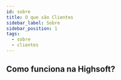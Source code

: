 ```yaml
---
id: sobre
title: O que são Clientes
sidebar_label: Sobre
sidebar_position: 1
tags:
  - sobre
  - clientes
---
```


## Como funciona na Highsoft?
